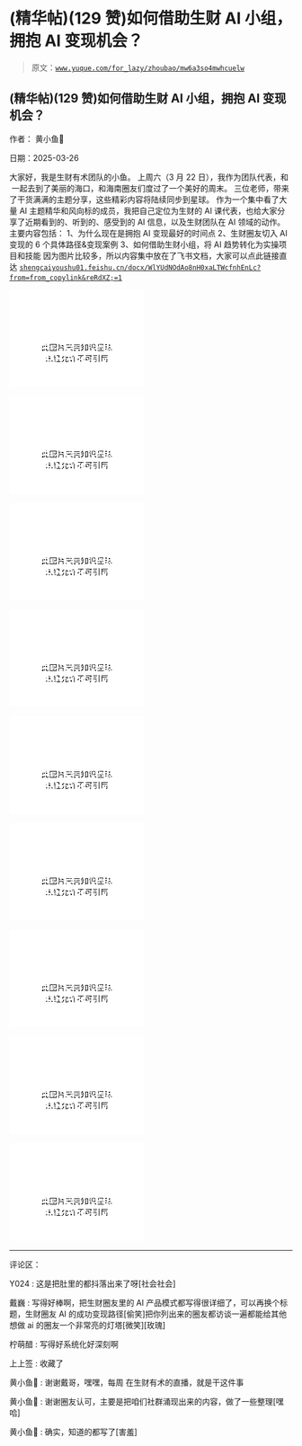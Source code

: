 # (精华帖)(129 赞)如何借助生财 AI 小组，拥抱 AI 变现机会？

> 原文：[`www.yuque.com/for_lazy/zhoubao/mw6a3so4mwhcuelw`](https://www.yuque.com/for_lazy/zhoubao/mw6a3so4mwhcuelw)

## (精华帖)(129 赞)如何借助生财 AI 小组，拥抱 AI 变现机会？

作者： 黄小鱼🐠

日期：2025-03-26

大家好，我是生财有术团队的小鱼。 上周六（3 月 22 日），我作为团队代表，和﻿ ﻿ ﻿ 一起去到了美丽的海口，和海南圈友们度过了一个美好的周末。
三位老师，带来了干货满满的主题分享，这些精彩内容将陆续同步到星球。 作为一个集中看了大量 AI 主题精华和风向标的成员，我把自己定位为生财的 AI
课代表，也给大家分享了近期看到的、听到的、感受到的 AI 信息，以及生财团队在 AI 领域的动作。 主要内容包括： 1、为什么现在是拥抱
AI 变现最好的时间点 2、生财圈友切入 AI 变现的 6 个具体路径&变现案例 3、如何借助生财小组，将 AI 趋势转化为实操项目和技能
因为图片比较多，所以内容集中放在了飞书文档，大家可以点此链接直达 [`shengcaiyoushu01.feishu.cn/docx/WlYUdNOdAo8nH0xaLTWcfnhEnLc?from=from_copylink&reRdXZ;=1`](https://shengcaiyoushu01.feishu.cn/docx/WlYUdNOdAo8nH0xaLTWcfnhEnLc?from=from_copylink&reRdXZ;=1)

![](img/c39cbb72b11dd33354014d68744e9ca0.png "None")

![](img/97de6ce887aa243a0a62169b6112e021.png "None")

![](img/daa530780513bfd0463eba061ada20a4.png "None")

![](img/da9b92d8e4c5f17075a73900cbe874ff.png "None")

![](img/5d27d2102cc74ed89752fbc30a652053.png "None")

![](img/b0449f30d1b6f7a13b8e11234c6a6b20.png "None")

![](img/6c9aba0d40386c7d3f5081e4fa13b7d7.png "None")

![](img/6c0fb8f4dd55d5a0e6dcb3a81241f666.png "None")

![](img/6463b9b76d7221fa8499dd1e5245e7ed.png "None")

* * *

评论区：

Y024 : 这是把肚里的都抖落出来了呀[社会社会]

戴巍 : 写得好棒啊，把生财圈友里的 AI 产品模式都写得很详细了，可以再换个标题，生财圈友 AI 的成功变现路径[偷笑]把你列出来的圈友都访谈一遍都能给其他想做 ai 的圈友一个非常亮的灯塔[微笑][玫瑰]

柠萌醋 : 写得好系统化好深刻啊

上上签 : 收藏了

黄小鱼🐠 : 谢谢戴哥，嘿嘿，每周 在生财有术的直播，就是干这件事

黄小鱼🐠 : 谢谢圈友认可，主要是把咱们社群涌现出来的内容，做了一些整理[嘿哈]

黄小鱼🐠 : 确实，知道的都写了[害羞]